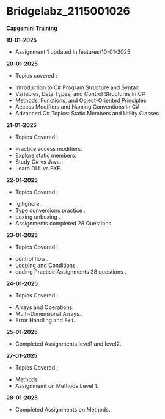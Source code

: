 # Bridgelabz_2115001026
**Capgemini Training**

**19-01-2025**
 * Assignment 1 updated in features/10-01-2025

**20-01-2025**
- Topics covered :
* Introduction to C# Program Structure and Syntax
* Variables, Data Types, and Control Structures in C#
* Methods, Functions, and Object-Oriented Principles
* Access Modifiers and Naming Conventions in C#
* Advanced C# Topics: Static Members and Utility Classes

**21-01-2025**
- Topics Covered :
* Practice access modifiers.
* Explore static members.
* Study C# vs Java.
* Learn DLL vs EXE.

**22-01-2025** 
- Topics Covered : 
* .gitignore . 
* Type conversions practice .
* boxing unboxing .
* Assignments completed 28 Questions.

**23-01-2025**
- Topics Covered : 
* control flow . 
* Looping and Conditions .
* coding Practice Assignments 38 questions .


**24-01-2025** 
- Topics Covered : 
*  Arrays and Operations.
* Multi-Dimensional Arrays.
* Error Handling and Exit.


**25-01-2025**
* Completed Assignments level1 and level2.


**27-01-2025** 
- Topics Covered :
* Methods . 
* Assignmemt on Methods Level 1.

**28-01-2025**
- Completed Assignments on Methods.
